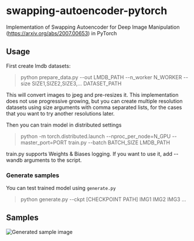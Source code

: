 # swapping-autoencoder-pytorch
Implementation of Swapping Autoencoder for Deep Image Manipulation (https://arxiv.org/abs/2007.00653) in PyTorch

## Usage

First create lmdb datasets:

> python prepare_data.py --out LMDB_PATH --n_worker N_WORKER --size SIZE1,SIZE2,SIZE3,... DATASET_PATH

This will convert images to jpeg and pre-resizes it. This implementation does not use progressive growing, but you can create multiple resolution datasets using size arguments with comma separated lists, for the cases that you want to try another resolutions later.

Then you can train model in distributed settings

> python -m torch.distributed.launch --nproc_per_node=N_GPU --master_port=PORT train.py --batch BATCH_SIZE LMDB_PATH

train.py supports Weights & Biases logging. If you want to use it, add --wandb arguments to the script.

### Generate samples

You can test trained model using `generate.py`

> python generate.py --ckpt [CHECKPOINT PATH] IMG1 IMG2 IMG3 ...

## Samples

![Generated sample image](generated.png)